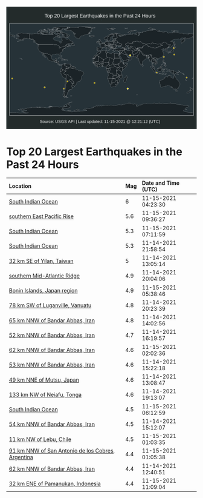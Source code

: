![Map](./map.png)

# Top 20 Largest Earthquakes in the Past 24 Hours

| Location | Mag | Date and Time (UTC) |
|:---|:---|:---|
| [South Indian Ocean](https://earthquake.usgs.gov/earthquakes/eventpage/us7000fu61) | 6 | 11-15-2021 04:23:30 |
| [southern East Pacific Rise](https://earthquake.usgs.gov/earthquakes/eventpage/us7000fu9c) | 5.6 | 11-15-2021 09:36:27 |
| [South Indian Ocean](https://earthquake.usgs.gov/earthquakes/eventpage/us7000fu7x) | 5.3 | 11-15-2021 07:11:59 |
| [South Indian Ocean](https://earthquake.usgs.gov/earthquakes/eventpage/us7000fu43) | 5.3 | 11-14-2021 21:58:54 |
| [32 km SE of Yilan, Taiwan](https://earthquake.usgs.gov/earthquakes/eventpage/us7000fu1v) | 5 | 11-14-2021 13:05:14 |
| [southern Mid-Atlantic Ridge](https://earthquake.usgs.gov/earthquakes/eventpage/us7000fu3r) | 4.9 | 11-14-2021 20:04:06 |
| [Bonin Islands, Japan region](https://earthquake.usgs.gov/earthquakes/eventpage/us7000fu7i) | 4.9 | 11-15-2021 05:38:46 |
| [78 km SW of Luganville, Vanuatu](https://earthquake.usgs.gov/earthquakes/eventpage/us7000fu3s) | 4.8 | 11-14-2021 20:23:39 |
| [65 km NNW of Bandar Abbas, Iran](https://earthquake.usgs.gov/earthquakes/eventpage/us7000fu2c) | 4.8 | 11-14-2021 14:02:56 |
| [52 km NNW of Bandar Abbas, Iran](https://earthquake.usgs.gov/earthquakes/eventpage/us7000fu2u) | 4.7 | 11-14-2021 16:19:57 |
| [62 km NNW of Bandar Abbas, Iran](https://earthquake.usgs.gov/earthquakes/eventpage/us7000fu5f) | 4.6 | 11-15-2021 02:02:36 |
| [53 km NNW of Bandar Abbas, Iran](https://earthquake.usgs.gov/earthquakes/eventpage/us7000fu2l) | 4.6 | 11-14-2021 15:22:18 |
| [49 km NNE of Mutsu, Japan](https://earthquake.usgs.gov/earthquakes/eventpage/us7000fu1w) | 4.6 | 11-14-2021 13:08:47 |
| [133 km NW of Neiafu, Tonga](https://earthquake.usgs.gov/earthquakes/eventpage/us7000fu3i) | 4.6 | 11-14-2021 19:13:07 |
| [South Indian Ocean](https://earthquake.usgs.gov/earthquakes/eventpage/us7000fu7r) | 4.5 | 11-15-2021 06:12:59 |
| [54 km NNW of Bandar Abbas, Iran](https://earthquake.usgs.gov/earthquakes/eventpage/us7000fu2k) | 4.5 | 11-14-2021 15:12:07 |
| [11 km NW of Lebu, Chile](https://earthquake.usgs.gov/earthquakes/eventpage/us7000fu58) | 4.5 | 11-15-2021 01:03:35 |
| [91 km NNW of San Antonio de los Cobres, Argentina](https://earthquake.usgs.gov/earthquakes/eventpage/us7000fu5a) | 4.4 | 11-15-2021 01:05:38 |
| [62 km NNW of Bandar Abbas, Iran](https://earthquake.usgs.gov/earthquakes/eventpage/us7000fu1n) | 4.4 | 11-14-2021 12:40:51 |
| [32 km ENE of Pamanukan, Indonesia](https://earthquake.usgs.gov/earthquakes/eventpage/us7000fu9x) | 4.4 | 11-15-2021 11:09:04 |
